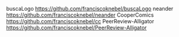 buscaLogo https://github.com/franciscoknebel/buscaLogo
neander https://github.com/franciscoknebel/neander
CooperComics https://github.com/franciscoknebel/cc
PeerReview-Alligator https://github.com/franciscoknebel/PeerReview-Alligator
